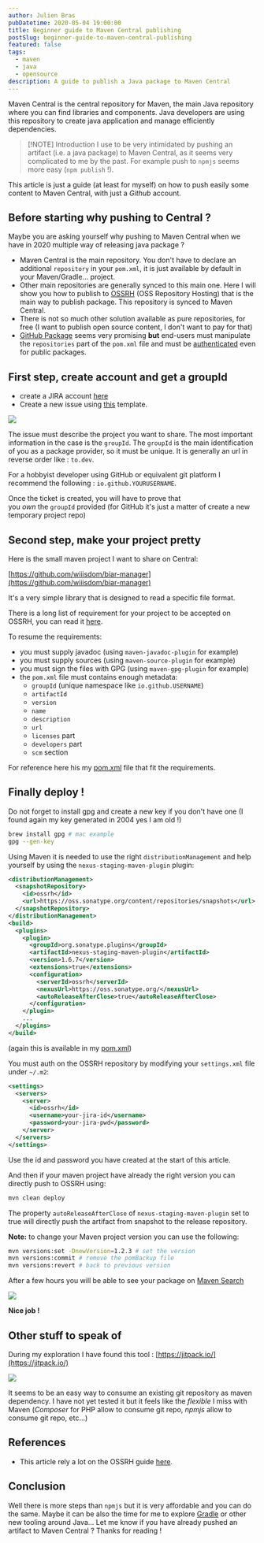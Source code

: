```yaml
---
author: Julien Bras
pubDatetime: 2020-05-04 19:00:00
title: Beginner guide to Maven Central publishing
postSlug: beginner-guide-to-maven-central-publishing
featured: false
tags:
  - maven
  - java
  - opensource
description: A guide to publish a Java package to Maven Central
---
```


Maven Central is the central repository for Maven, the main Java repository where you can find libraries and components. Java developers are using this repository to create java application and manage efficiently dependencies.

> [!NOTE] Introduction
> I use to be very intimidated by pushing an artifact (i.e. a java package) to Maven Central, as it seems very complicated to me by the past. For example push to `npmjs` seems more easy (`npm publish` !).

This article is just a guide (at least for myself) on how to push easily some content to Maven Central, with just a *Github* account.

## Before starting why pushing to Central ?

Maybe you are asking yourself why pushing to Maven Central when we have in 2020 multiple way of releasing java package ?

- Maven Central is the main repository. You don't have to declare an additional `repository` in your `pom.xml`, it is just available by default in your Maven/Gradle... project.
- Other main repositories are generally synced to this main one. Here I will show you how to publish to [OSSRH](https://central.sonatype.org/pages/ossrh-guide.html) (OSS Repository Hosting) that is the main way to publish package. This repository is synced to Maven Central.
- There is not so much other solution available as pure repositories, for free (I want to publish open source content, I don't want to pay for that)
- [GitHub Package](https://github.com/features/packages) seems very promising **but** end-users must manipulate the `repositories` part of the `pom.xml` file and must be [authenticated](https://github.community/t5/GitHub-API-Development-and/Download-from-Github-Package-Registry-without-authentication/td-p/35255) even for public packages.

## First step, create account and get a groupId

- create a JIRA account [here](https://issues.sonatype.org/secure/Signup!default.jspa)
- Create a new issue using [this](https://issues.sonatype.org/secure/CreateIssue.jspa?issuetype=21&pid=10134) template.

![](/img/maven1.png)

The issue must describe the project you want to share. The most important information in the case is the `groupId`. The `groupId` is the main identification of you as a package provider, so it must be unique. It is generally an url in reverse order like : `to.dev`.

For a hobbyist developer using GitHub or equivalent git platform I recommend the following : `io.github.YOURUSERNAME`.

Once the ticket is created, you will have to prove that you *own* the `groupId` provided (for GitHub it's just a matter of create a new temporary project repo)

## Second step, make your project pretty

Here is the small maven project I want to share on Central:

[https://github.com/wiiisdom/biar-manager](https://github.com/wiiisdom/biar-manager)

It's a very simple library that is designed to read a specific file format.

There is a long list of requirement for your project to be accepted on OSSRH, you can read it [here](https://central.sonatype.org/pages/requirements.html).

To resume the requirements:

- you must supply javadoc (using `maven-javadoc-plugin` for example)
- you must supply sources (using `maven-source-plugin` for example)
- you must sign the files with GPG (using `maven-gpg-plugin` for example)
- the `pom.xml` file must contains enough metadata:
  - `groupId` (unique namespace like `io.github.USERNAME`)
  - `artifactId`
  - `version`
  - `name`
  - `description`
  - `url`
  - `licenses` part
  - `developers` part
  - `scm` section

For reference here his my [pom.xml](https://github.com/bobman38/biar-manager/blob/master/pom.xml) file that fit the requirements.

## Finally deploy !

Do not forget to install gpg and create a new key if you don't have one (I found again my key generated in 2004 yes I am old !)

```bash
brew install gpg # mac example
gpg --gen-key
```

Using Maven it is needed to use the right `distributionManagement` and help yourself by using the `nexus-staging-maven-plugin` plugin:

```xml
<distributionManagement>
  <snapshotRepository>
    <id>ossrh</id>
    <url>https://oss.sonatype.org/content/repositories/snapshots</url>
  </snapshotRepository>
</distributionManagement>
<build>
  <plugins>
    <plugin>
      <groupId>org.sonatype.plugins</groupId>
      <artifactId>nexus-staging-maven-plugin</artifactId>
      <version>1.6.7</version>
      <extensions>true</extensions>
      <configuration>
        <serverId>ossrh</serverId>
        <nexusUrl>https://oss.sonatype.org/</nexusUrl>
        <autoReleaseAfterClose>true</autoReleaseAfterClose>
      </configuration>
    </plugin>
    ...
  </plugins>
</build>
```

(again this is available in my [pom.xml](https://github.com/bobman38/biar-manager/blob/master/pom.xml))

You must auth on the OSSRH repository by modifying your `settings.xml` file under `~/.m2`:

```xml
<settings>
  <servers>
    <server>
      <id>ossrh</id>
      <username>your-jira-id</username>
      <password>your-jira-pwd</password>
    </server>
  </servers>
</settings>
```

Use the id and password you have created at the start of this article.

And then if your maven project have already the right version you can directly push to OSSRH using:

```bash
mvn clean deploy
```

The property `autoReleaseAfterClose` of `nexus-staging-maven-plugin` set to true will directly push the artifact from snapshot to the release repository.

**Note:** to change your Maven project version you can use the following:

```bash
mvn versions:set -DnewVersion=1.2.3 # set the version
mvn versions:commit # remove the pomBackup file
mvn versions:revert # back to previous version
```

After a few hours you will be able to see your package on [Maven Search](https://search.maven.org/)

![](/img/maven2.png)

**Nice job !**

## Other stuff to speak of

During my exploration I have found this tool : [https://jitpack.io/](https://jitpack.io/)

![](/img/maven3.png)

It seems to be an easy way to consume an existing git repository as maven dependency. I have not yet tested it but it feels like the *flexible* I miss with Maven (*Composer* for PHP allow to consume git repo, *npmjs* allow to consume git repo, etc...)

## References

- This article rely a lot on the OSSRH guide [here](https://central.sonatype.org/pages/ossrh-guide.html).

## Conclusion

Well there is more steps than `npmjs` but it is very affordable and you can do the same. Maybe it can be also the time for me to explore [Gradle](https://gradle.org/) or other new tooling around Java... Let me know if you have already pushed an artifact to Maven Central ? Thanks for reading !
